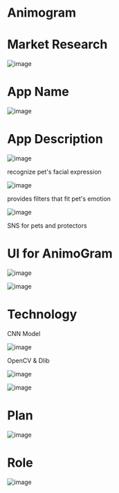 # Animogram









# Market Research


![image](https://github.com/senior-project-AnimoGram/Project-Presentation/assets/115504766/1faeb961-c838-4b80-99f8-36ee76cf277f)




# App Name


![image](https://github.com/senior-project-AnimoGram/Project-Presentation/assets/115504766/1068b37f-f9db-4c0b-bb4e-6da6d6244342)




# App Description

![image](https://github.com/senior-project-AnimoGram/Project-Presentation/assets/115504766/449264cc-e831-4979-b72d-8d5771ed1942)

recognize pet's facial expression


![image](https://github.com/senior-project-AnimoGram/Project-Presentation/assets/115504766/3fc8e405-54bd-4b3d-b0a9-21f9147fd9c7)

provides filters that fit pet's emotion


![image](https://github.com/senior-project-AnimoGram/Project-Presentation/assets/115504766/02ad11e5-2f27-45c5-a6b1-6416bd6355b0)

SNS for pets and protectors


# UI for AnimoGram

![image](https://github.com/senior-project-AnimoGram/Project-Presentation/assets/115504766/8fd3907a-57f2-4bec-9955-cec8e7d7f9b2)



![image](https://github.com/senior-project-AnimoGram/Project-Presentation/assets/115504766/dc664197-4817-4126-9fb9-fa625183ef3a)


# Technology

CNN Model

![image](https://github.com/senior-project-AnimoGram/Project-Presentation/assets/115504766/10aadfa2-8de3-4295-b2db-1f59be55c2b1)


OpenCV & Dlib

![image](https://github.com/senior-project-AnimoGram/Project-Presentation/assets/115504766/71891388-d1e0-44fa-b6d7-ea2d3da43ae8)


![image](https://github.com/senior-project-AnimoGram/Project-Presentation/assets/115504766/69c58d03-a2b0-49f8-b873-a3727a77bc61)


# Plan

![image](https://github.com/senior-project-AnimoGram/Project-Presentation/assets/115504766/790babfe-ac01-459d-91cf-a36b1da85736)


# Role

![image](https://github.com/senior-project-AnimoGram/Project-Presentation/assets/115504766/3f666f9b-4436-47c2-9eb7-480037fa42c1)



